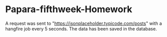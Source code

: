 # Papara-fifthweek-Homework
A request was sent to "https://jsonplaceholder.typicode.com/posts" with a hangfire job every 5 seconds. The data has been saved in the database.

